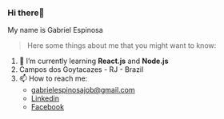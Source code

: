 ### Hi there👋 
My name is Gabriel Espinosa

> Here some things about me that you might want to know:

1. 🌱 I’m currently learning **React.js** and **Node.js**
2. Campos dos Goytacazes - RJ - Brazil
3. 📫 How to reach me:
   - gabrielespinosajob@gmail.com
   - [Linkedin](https://www.linkedin.com/in/gabriel-espinosa-dev/)
   - [Facebook](https://www.facebook.com/gabrielespinosa22/)


